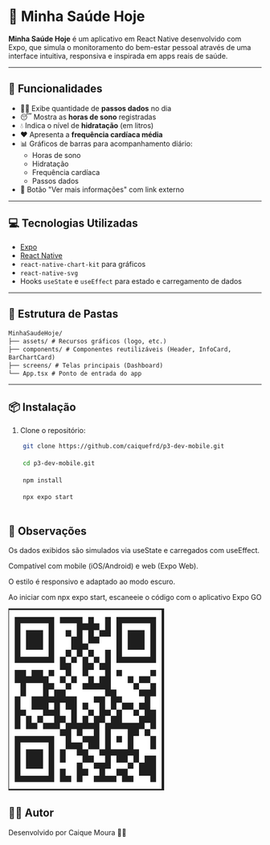# 📱 Minha Saúde Hoje

**Minha Saúde Hoje** é um aplicativo em React Native desenvolvido com Expo, que simula o monitoramento do bem-estar pessoal através de uma interface intuitiva, responsiva e inspirada em apps reais de saúde.

---

## 🧩 Funcionalidades

- 🧍‍♂️ Exibe quantidade de **passos dados** no dia
- 😴 Mostra as **horas de sono** registradas
- 💧 Indica o nível de **hidratação** (em litros)
- ❤️ Apresenta a **frequência cardíaca média**
- 📊 Gráficos de barras para acompanhamento diário:
  - Horas de sono
  - Hidratação
  - Frequência cardíaca
  - Passos dados
- 🔗 Botão "Ver mais informações" com link externo

---

## 💻 Tecnologias Utilizadas

- [Expo](https://expo.dev/)
- [React Native](https://reactnative.dev/)
- `react-native-chart-kit` para gráficos
- `react-native-svg`
- Hooks `useState` e `useEffect` para estado e carregamento de dados

---

## 📁 Estrutura de Pastas
    MinhaSaudeHoje/
    ├── assets/ # Recursos gráficos (logo, etc.)
    ├── components/ # Componentes reutilizáveis (Header, InfoCard, BarChartCard)
    ├── screens/ # Telas principais (Dashboard)
    └── App.tsx # Ponto de entrada do app

---

## 📦 Instalação

1. Clone o repositório:

```bash
    git clone https://github.com/caiquefrd/p3-dev-mobile.git

    cd p3-dev-mobile.git
    
    npm install

    npx expo start
    
```

## 📌 Observações

Os dados exibidos são simulados via useState e carregados com useEffect.

Compatível com mobile (iOS/Android) e web (Expo Web).

O estilo é responsivo e adaptado ao modo escuro.

Ao iniciar com npx expo start, escaneeie o código com o aplicativo Expo GO

![QR code exemplo](image.png)

## 🧑‍💻 Autor

Desenvolvido por Caique Moura 👨‍💻
